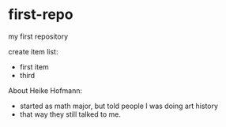 # first-repo
my first repository

create item list:

- first item
- third

About Heike Hofmann:

- started as math major, but told people I was doing art history
- that way they still talked to me.
